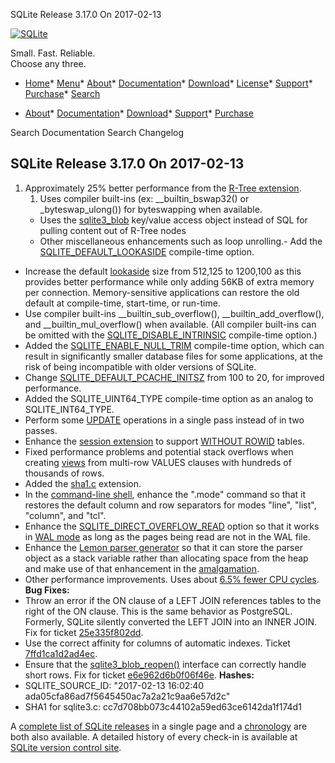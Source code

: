 




SQLite Release 3\.17\.0 On 2017\-02\-13




[![SQLite](../images/sqlite370_banner.gif)](../index.html)


Small. Fast. Reliable.  
Choose any three.


* [Home](../index.html)* [Menu](javascript:void(0))* [About](../about.html)* [Documentation](../docs.html)* [Download](../download.html)* [License](../copyright.html)* [Support](../support.html)* [Purchase](../prosupport.html)* [Search](javascript:void(0))




* [About](../about.html)* [Documentation](../docs.html)* [Download](../download.html)* [Support](../support.html)* [Purchase](../prosupport.html)






Search Documentation
Search Changelog







## SQLite Release 3\.17\.0 On 2017\-02\-13

1. Approximately 25% better performance from the [R\-Tree extension](../rtree.html).
	1. Uses compiler built\-ins (ex: \_\_builtin\_bswap32() or \_byteswap\_ulong())
	 for byteswapping when available.
	 - Uses the [sqlite3\_blob](../c3ref/blob.html) key/value access object instead of SQL
	 for pulling content out of R\-Tree nodes
	 - Other miscellaneous enhancements such as loop unrolling.- Add the [SQLITE\_DEFAULT\_LOOKASIDE](../compile.html#default_lookaside) compile\-time option.
- Increase the default [lookaside](../malloc.html#lookaside)
 size from 512,125 to 1200,100
 as this provides better performance while only adding 56KB
 of extra memory per connection. Memory\-sensitive
 applications can restore the old
 default at compile\-time, start\-time, or run\-time.
- Use compiler built\-ins \_\_builtin\_sub\_overflow(), \_\_builtin\_add\_overflow(),
 and \_\_builtin\_mul\_overflow() when available. (All compiler
 built\-ins can be omitted with the [SQLITE\_DISABLE\_INTRINSIC](../compile.html#disable_intrinsic) compile\-time
 option.)
- Added the [SQLITE\_ENABLE\_NULL\_TRIM](../compile.html#enable_null_trim) compile\-time option, which
 can result in significantly smaller database files for some
 applications, at the risk of being incompatible with older
 versions of SQLite.
- Change [SQLITE\_DEFAULT\_PCACHE\_INITSZ](../compile.html#default_pcache_initsz) from 100 to 20, for
 improved performance.
- Added the SQLITE\_UINT64\_TYPE compile\-time option as an
 analog to SQLITE\_INT64\_TYPE.
- Perform some [UPDATE](../lang_update.html) operations in a single pass instead of
 in two passes.
- Enhance the [session extension](../sessionintro.html) to support [WITHOUT ROWID](../withoutrowid.html)
 tables.
- Fixed performance problems and potential stack overflows
 when creating [views](../lang_createview.html) from multi\-row VALUES clauses with
 hundreds of thousands of rows.
- Added the [sha1\.c](https://www.sqlite.org/src/file/ext/misc/sha1.c)
 extension.
- In the [command\-line shell](../cli.html), enhance the ".mode" command so that it
 restores the default column and row separators for modes "line",
 "list", "column", and "tcl".
- Enhance the [SQLITE\_DIRECT\_OVERFLOW\_READ](../compile.html#direct_overflow_read) option so that it works
 in [WAL mode](../wal.html) as long as the pages being read are not in the WAL file.
- Enhance the
 [Lemon parser generator](../lemon.html)
 so that it can store the parser object as a stack variable rather than
 allocating space from the heap and make use of that enhancement in
 the [amalgamation](../amalgamation.html).
- Other performance improvements. Uses about [6\.5% fewer CPU cycles](../cpu.html).
**Bug Fixes:**
- Throw an error if the ON clause of a LEFT JOIN references tables
 to the right of the ON clause. This is the same behavior as
 PostgreSQL. Formerly, SQLite silently converted the LEFT JOIN
 into an INNER JOIN. Fix for ticket
 [25e335f802dd](https://www.sqlite.org/src/info/25e335f802dd).
- Use the correct affinity for columns of automatic indexes. Ticket
 [7ffd1ca1d2ad4ec](https://www.sqlite.org/src/info/7ffd1ca1d2ad4ec).
- Ensure that the [sqlite3\_blob\_reopen()](../c3ref/blob_reopen.html) interface can correctly
 handle short rows. Fix for ticket
 [e6e962d6b0f06f46e](https://www.sqlite.org/src/info/e6e962d6b0f06f46e).
**Hashes:**
- SQLITE\_SOURCE\_ID: "2017\-02\-13 16:02:40 ada05cfa86ad7f5645450ac7a2a21c9aa6e57d2c"
- SHA1 for sqlite3\.c: cc7d708bb073c44102a59ed63ce6142da1f174d1



A [complete list of SQLite releases](../changes.html)
 in a single page and a [chronology](../chronology.html) are both also available.
 A detailed history of every
 check\-in is available at
 [SQLite version control site](https://www.sqlite.org/src/timeline).


